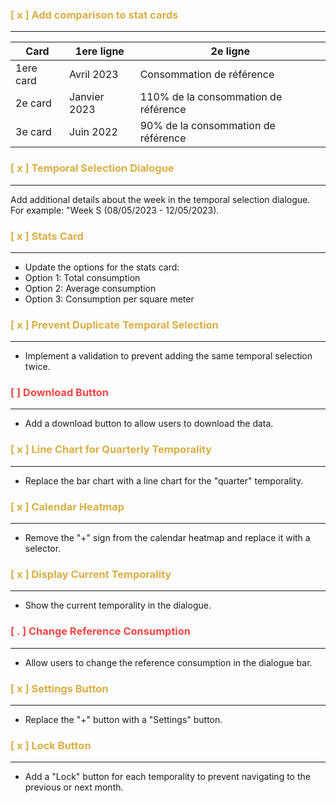 ### <b style="color: #d9af45">[ x ] Add comparison to stat cards</b>
---
|Card|1ere ligne|2e ligne|
|----|----|----|
|1ere card | Avril 2023 | Consommation de référence |
|2e card|Janvier 2023| 110% de la consommation de référence |
|3e card|Juin 2022|90% de la consommation de référence|

### <b style="color: #d9af45"> [ x ] Temporal Selection Dialogue </b>
---
Add additional details about the week in the temporal selection dialogue. For example: "Week S (08/05/2023 - 12/05/2023).


### <b style="color: #d9af45"> [ x ]  Stats Card </b>
---
- Update the options for the stats card: 
- Option 1: Total consumption
- Option 2: Average consumption
- Option 3: Consumption per square meter

### <b style="color: #d9af45;"> [ x ]  Prevent Duplicate Temporal Selection </b>
---
- Implement a validation to prevent adding the same temporal selection twice.

### <b style="color: #f94545;"> [  ]  Download Button </b>
---
- Add a download button to allow users to download the data.

### <b style="color: #d9af45;"> [ x ]  Line Chart for Quarterly Temporality </b>
---
- Replace the bar chart with a line chart for the "quarter" temporality.

### <b style="color: #d9af45"> [ x ]  Calendar Heatmap </b>
---
- Remove the "+" sign from the calendar heatmap and replace it with a selector.

### <b style="color: #d9af45"> [ x ] Display Current Temporality </b>
---
- Show the current temporality in the dialogue.

### <b style="color: #f94545;"> [ . ]  Change Reference Consumption </b>
---
- Allow users to change the reference consumption in the dialogue bar.

### <b style="color: #d9af45"> [ x ]  Settings Button </b>
---
- Replace the "+" button with a "Settings" button.

### <b style="color: #d9af45;"> [ x ]  Lock Button </b>
---
- Add a "Lock" button for each temporality to prevent navigating to the previous or next month.
